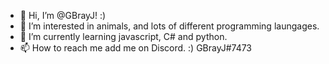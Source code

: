 - 👋 Hi, I’m @GBrayJ! :)
- 👀 I’m interested in animals, and lots of different programming laungages. 
- 🌱 I’m currently learning javascript, C# and python.
- 📫 How to reach me add me on Discord. :) GBrayJ#7473

